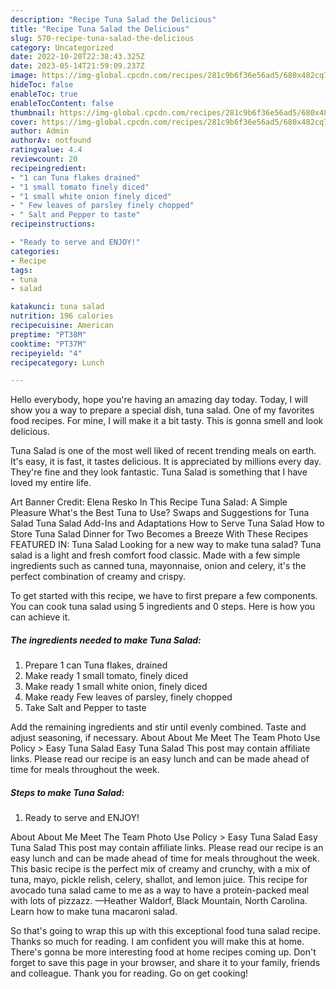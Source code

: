 ```yaml
---
description: "Recipe Tuna Salad the Delicious"
title: "Recipe Tuna Salad the Delicious"
slug: 570-recipe-tuna-salad-the-delicious
category: Uncategorized
date: 2022-10-20T22:38:43.325Z
date: 2023-05-14T21:59:09.237Z
image: https://img-global.cpcdn.com/recipes/281c9b6f36e56ad5/680x482cq70/tuna-salad-recipe-main-photo.jpg
hideToc: false
enableToc: true
enableTocContent: false
thumbnail: https://img-global.cpcdn.com/recipes/281c9b6f36e56ad5/680x482cq70/tuna-salad-recipe-main-photo.jpg
cover: https://img-global.cpcdn.com/recipes/281c9b6f36e56ad5/680x482cq70/tuna-salad-recipe-main-photo.jpg
author: Admin
authorAv: notfound
ratingvalue: 4.4
reviewcount: 20
recipeingredient:
- "1 can Tuna flakes drained"
- "1 small tomato finely diced"
- "1 small white onion finely diced"
- " Few leaves of parsley finely chopped"
- " Salt and Pepper to taste"
recipeinstructions:

- "Ready to serve and ENJOY!"
categories:
- Recipe
tags:
- tuna
- salad

katakunci: tuna salad 
nutrition: 196 calories
recipecuisine: American
preptime: "PT38M"
cooktime: "PT37M"
recipeyield: "4"
recipecategory: Lunch

---
```



Hello everybody, hope you're having an amazing day today. Today, I will show you a way to prepare a special dish, tuna salad. One of my favorites food recipes. For mine, I will make it a bit tasty. This is gonna smell and look delicious.

Tuna Salad is one of the most well liked of recent trending meals on earth. It's easy, it is fast, it tastes delicious. It is appreciated by millions every day. They're fine and they look fantastic. Tuna Salad is something that I have loved my entire life.

Art Banner Credit: Elena Resko In This Recipe Tuna Salad: A Simple Pleasure What&#39;s the Best Tuna to Use? Swaps and Suggestions for Tuna Salad Tuna Salad Add-Ins and Adaptations How to Serve Tuna Salad How to Store Tuna Salad Dinner for Two Becomes a Breeze With These Recipes FEATURED IN: Tuna Salad Looking for a new way to make tuna salad? Tuna salad is a light and fresh comfort food classic. Made with a few simple ingredients such as canned tuna, mayonnaise, onion and celery, it&#39;s the perfect combination of creamy and crispy.


To get started with this recipe, we have to first prepare a few components. You can cook tuna salad using 5 ingredients and 0 steps. Here is how you can achieve it.

<!--inarticleads1-->

##### The ingredients needed to make Tuna Salad:

1. Prepare 1 can Tuna flakes, drained
1. Make ready 1 small tomato, finely diced
1. Make ready 1 small white onion, finely diced
1. Make ready  Few leaves of parsley, finely chopped
1. Take  Salt and Pepper to taste


Add the remaining ingredients and stir until evenly combined. Taste and adjust seasoning, if necessary. About About Me Meet The Team Photo Use Policy &gt; Easy Tuna Salad Easy Tuna Salad This post may contain affiliate links. Please read our recipe is an easy lunch and can be made ahead of time for meals throughout the week. 

<!--inarticleads2-->

##### Steps to make Tuna Salad:


1. Ready to serve and ENJOY!

About About Me Meet The Team Photo Use Policy &gt; Easy Tuna Salad Easy Tuna Salad This post may contain affiliate links. Please read our recipe is an easy lunch and can be made ahead of time for meals throughout the week. This basic recipe is the perfect mix of creamy and crunchy, with a mix of tuna, mayo, pickle relish, celery, shallot, and lemon juice. This recipe for avocado tuna salad came to me as a way to have a protein-packed meal with lots of pizzazz. —Heather Waldorf, Black Mountain, North Carolina. Learn how to make tuna macaroni salad. 

So that's going to wrap this up with this exceptional food tuna salad recipe. Thanks so much for reading. I am confident you will make this at home. There's gonna be more interesting food at home recipes coming up. Don't forget to save this page in your browser, and share it to your family, friends and colleague. Thank you for reading. Go on get cooking!
